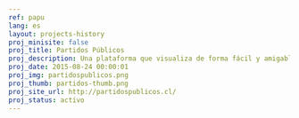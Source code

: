 ```yaml
---
ref: papu
lang: es
layout: projects-history
proj_minisite: false
proj_title: Partidos Públicos
proj_description: Una plataforma que visualiza de forma fácil y amigable toda la información relevante de los partidos políticos en Chile.
proj_date: 2015-08-24 00:00:01
proj_img: partidospublicos.png
proj_thumb: partidos-thumb.png
proj_site_url: http://partidospublicos.cl/
proj_status: activo
---
```


